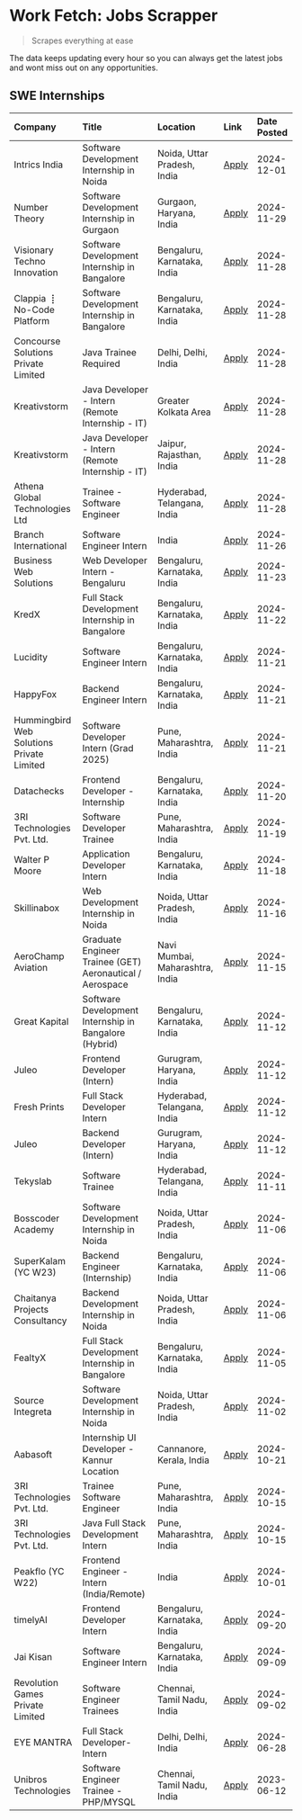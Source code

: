 # Work Fetch: Jobs Scrapper
> Scrapes everything at ease

The data keeps updating every hour so you can always get the latest jobs and wont miss out on any opportunities.

## SWE Internships
<!--START_SECTION:workfetch-->
| Company                                   | Title                                                    | Location                        | Link                                                                                                                                                                                                                                        | Date Posted   |
|:------------------------------------------|:---------------------------------------------------------|:--------------------------------|:--------------------------------------------------------------------------------------------------------------------------------------------------------------------------------------------------------------------------------------------|:--------------|
| Intrics India                             | Software Development Internship in Noida                 | Noida, Uttar Pradesh, India     | [Apply](https://in.linkedin.com/jobs/view/software-development-internship-in-noida-at-intrics-india-4088621201?position=30&pageNum=0&refId=CfyWekOMBmZ%2FGmwoHQkaBQ%3D%3D&trackingId=YoviT%2BxkExfG3KP%2B6TrksA%3D%3D)                      | 2024-12-01    |
| Number Theory                             | Software Development Internship in Gurgaon               | Gurgaon, Haryana, India         | [Apply](https://in.linkedin.com/jobs/view/software-development-internship-in-gurgaon-at-number-theory-4087550503?position=25&pageNum=0&refId=CfyWekOMBmZ%2FGmwoHQkaBQ%3D%3D&trackingId=gH8I9cb7Y40YWkV%2ByQWBiw%3D%3D)                      | 2024-11-29    |
| Visionary Techno Innovation               | Software Development Internship in Bangalore             | Bengaluru, Karnataka, India     | [Apply](https://in.linkedin.com/jobs/view/software-development-internship-in-bangalore-at-visionary-techno-innovation-4086916247?position=8&pageNum=0&refId=CfyWekOMBmZ%2FGmwoHQkaBQ%3D%3D&trackingId=OZh1r%2FipGQNWz%2BO2vxYIMA%3D%3D)     | 2024-11-28    |
| Clappia ⢸ No-Code Platform                | Software Development Internship in Bangalore             | Bengaluru, Karnataka, India     | [Apply](https://in.linkedin.com/jobs/view/software-development-internship-in-bangalore-at-clappia-%E2%A2%B8-no-code-platform-4086916232?position=20&pageNum=0&refId=CfyWekOMBmZ%2FGmwoHQkaBQ%3D%3D&trackingId=HXwFO6RtBGFM0TcsKjaG7A%3D%3D) | 2024-11-28    |
| Concourse Solutions Private Limited       | Java Trainee Required                                    | Delhi, Delhi, India             | [Apply](https://in.linkedin.com/jobs/view/java-trainee-required-at-concourse-solutions-private-limited-4087289970?position=27&pageNum=0&refId=CfyWekOMBmZ%2FGmwoHQkaBQ%3D%3D&trackingId=wcbP2Tum%2FB2c0IUe18HC3w%3D%3D)                     | 2024-11-28    |
| Kreativstorm                              | Java Developer - Intern (Remote Internship - IT)         | Greater Kolkata Area            | [Apply](https://in.linkedin.com/jobs/view/java-developer-intern-remote-internship-it-at-kreativstorm-4087221036?position=45&pageNum=0&refId=CfyWekOMBmZ%2FGmwoHQkaBQ%3D%3D&trackingId=dWhUWCjPel73DXBep1AN7w%3D%3D)                         | 2024-11-28    |
| Kreativstorm                              | Java Developer - Intern (Remote Internship - IT)         | Jaipur, Rajasthan, India        | [Apply](https://in.linkedin.com/jobs/view/java-developer-intern-remote-internship-it-at-kreativstorm-4087216561?position=51&pageNum=0&refId=CfyWekOMBmZ%2FGmwoHQkaBQ%3D%3D&trackingId=Uo0dLbVJvE4Ta6%2BrbGaogg%3D%3D)                       | 2024-11-28    |
| Athena Global Technologies Ltd            | Trainee - Software Engineer                              | Hyderabad, Telangana, India     | [Apply](https://in.linkedin.com/jobs/view/trainee-software-engineer-at-athena-global-technologies-ltd-4087205108?position=59&pageNum=0&refId=CfyWekOMBmZ%2FGmwoHQkaBQ%3D%3D&trackingId=pyH6dNPW9esLKSrxlIMTfQ%3D%3D)                        | 2024-11-28    |
| Branch International                      | Software Engineer Intern                                 | India                           | [Apply](https://in.linkedin.com/jobs/view/software-engineer-intern-at-branch-international-4054425650?position=40&pageNum=0&refId=CfyWekOMBmZ%2FGmwoHQkaBQ%3D%3D&trackingId=izmLXPzGz80FWfq%2Bw5wptg%3D%3D)                                 | 2024-11-26    |
| Business Web Solutions                    | Web Developer Intern - Bengaluru                         | Bengaluru, Karnataka, India     | [Apply](https://in.linkedin.com/jobs/view/web-developer-intern-bengaluru-at-business-web-solutions-4081769308?position=50&pageNum=0&refId=CfyWekOMBmZ%2FGmwoHQkaBQ%3D%3D&trackingId=NYs6YVZ6QrqABnvuubYv7Q%3D%3D)                           | 2024-11-23    |
| KredX                                     | Full Stack Development Internship in Bangalore           | Bengaluru, Karnataka, India     | [Apply](https://in.linkedin.com/jobs/view/full-stack-development-internship-in-bangalore-at-kredx-4082021747?position=22&pageNum=0&refId=CfyWekOMBmZ%2FGmwoHQkaBQ%3D%3D&trackingId=Eg9BYXLdrnLm%2BTp0G3LZ3w%3D%3D)                          | 2024-11-22    |
| Lucidity                                  | Software Engineer Intern                                 | Bengaluru, Karnataka, India     | [Apply](https://in.linkedin.com/jobs/view/software-engineer-intern-at-lucidity-4081805788?position=13&pageNum=0&refId=CfyWekOMBmZ%2FGmwoHQkaBQ%3D%3D&trackingId=URjCWDmu%2FvH%2FxkswjCU%2Big%3D%3D)                                         | 2024-11-21    |
| HappyFox                                  | Backend Engineer Intern                                  | Bengaluru, Karnataka, India     | [Apply](https://in.linkedin.com/jobs/view/backend-engineer-intern-at-happyfox-4079265240?position=46&pageNum=0&refId=CfyWekOMBmZ%2FGmwoHQkaBQ%3D%3D&trackingId=qDVDbWSSLV%2FMVCXjWiMSAQ%3D%3D)                                              | 2024-11-21    |
| Hummingbird Web Solutions Private Limited | Software Developer Intern (Grad 2025)                    | Pune, Maharashtra, India        | [Apply](https://in.linkedin.com/jobs/view/software-developer-intern-grad-2025-at-hummingbird-web-solutions-private-limited-4079796998?position=54&pageNum=0&refId=CfyWekOMBmZ%2FGmwoHQkaBQ%3D%3D&trackingId=9bY2c4r2liNFnEMNlRRbwA%3D%3D)   | 2024-11-21    |
| Datachecks                                | Frontend Developer - Internship                          | Bengaluru, Karnataka, India     | [Apply](https://in.linkedin.com/jobs/view/frontend-developer-internship-at-datachecks-4078365869?position=35&pageNum=0&refId=CfyWekOMBmZ%2FGmwoHQkaBQ%3D%3D&trackingId=OsSl%2BIZVo%2B4emHp%2BCaW2Gg%3D%3D)                                  | 2024-11-20    |
| 3RI Technologies Pvt. Ltd.                | Software Developer Trainee                               | Pune, Maharashtra, India        | [Apply](https://in.linkedin.com/jobs/view/software-developer-trainee-at-3ri-technologies-pvt-ltd-4080283578?position=23&pageNum=0&refId=CfyWekOMBmZ%2FGmwoHQkaBQ%3D%3D&trackingId=6EZBjgbw5PMrKl2N4qXNlQ%3D%3D)                             | 2024-11-19    |
| Walter P Moore                            | Application Developer Intern                             | Bengaluru, Karnataka, India     | [Apply](https://in.linkedin.com/jobs/view/application-developer-intern-at-walter-p-moore-4077126811?position=18&pageNum=0&refId=CfyWekOMBmZ%2FGmwoHQkaBQ%3D%3D&trackingId=BNBkfdhiWrJCtZiw06rt6w%3D%3D)                                     | 2024-11-18    |
| Skillinabox                               | Web Development Internship in Noida                      | Noida, Uttar Pradesh, India     | [Apply](https://in.linkedin.com/jobs/view/web-development-internship-in-noida-at-skillinabox-4077783016?position=17&pageNum=0&refId=CfyWekOMBmZ%2FGmwoHQkaBQ%3D%3D&trackingId=ACDHsb0aQriUTmxT6nTWfQ%3D%3D)                                 | 2024-11-16    |
| AeroChamp Aviation                        | Graduate Engineer Trainee (GET) Aeronautical / Aerospace | Navi Mumbai, Maharashtra, India | [Apply](https://in.linkedin.com/jobs/view/graduate-engineer-trainee-get-aeronautical-aerospace-at-aerochamp-aviation-4075807848?position=37&pageNum=0&refId=CfyWekOMBmZ%2FGmwoHQkaBQ%3D%3D&trackingId=nISRGtQMIAJNaVMDFXl4Ig%3D%3D)         | 2024-11-15    |
| Great Kapital                             | Software Development Internship in Bangalore (Hybrid)    | Bengaluru, Karnataka, India     | [Apply](https://in.linkedin.com/jobs/view/software-development-internship-in-bangalore-hybrid-at-great-kapital-4074322094?position=21&pageNum=0&refId=CfyWekOMBmZ%2FGmwoHQkaBQ%3D%3D&trackingId=SbNXhfBsnrhgxsPS3PMrSA%3D%3D)               | 2024-11-12    |
| Juleo                                     | Frontend Developer (Intern)                              | Gurugram, Haryana, India        | [Apply](https://in.linkedin.com/jobs/view/frontend-developer-intern-at-juleo-4072443159?position=26&pageNum=0&refId=CfyWekOMBmZ%2FGmwoHQkaBQ%3D%3D&trackingId=5rqpouybqQZcvwWkfRbUTA%3D%3D)                                                 | 2024-11-12    |
| Fresh Prints                              | Full Stack Developer Intern                              | Hyderabad, Telangana, India     | [Apply](https://in.linkedin.com/jobs/view/full-stack-developer-intern-at-fresh-prints-4074759619?position=31&pageNum=0&refId=CfyWekOMBmZ%2FGmwoHQkaBQ%3D%3D&trackingId=fLIU3MusZRKP4yNtgUoFCA%3D%3D)                                        | 2024-11-12    |
| Juleo                                     | Backend Developer (Intern)                               | Gurugram, Haryana, India        | [Apply](https://in.linkedin.com/jobs/view/backend-developer-intern-at-juleo-4072437848?position=47&pageNum=0&refId=CfyWekOMBmZ%2FGmwoHQkaBQ%3D%3D&trackingId=CyDwFhzNMm6yPazBk2BWnA%3D%3D)                                                  | 2024-11-12    |
| Tekyslab                                  | Software Trainee                                         | Hyderabad, Telangana, India     | [Apply](https://in.linkedin.com/jobs/view/software-trainee-at-tekyslab-4074128169?position=44&pageNum=0&refId=CfyWekOMBmZ%2FGmwoHQkaBQ%3D%3D&trackingId=Gg40W3Lx7Yz%2BSQt3FFjJyw%3D%3D)                                                     | 2024-11-11    |
| Bosscoder Academy                         | Software Development Internship in Noida                 | Noida, Uttar Pradesh, India     | [Apply](https://in.linkedin.com/jobs/view/software-development-internship-in-noida-at-bosscoder-academy-4070090866?position=6&pageNum=0&refId=CfyWekOMBmZ%2FGmwoHQkaBQ%3D%3D&trackingId=pjeos7XsIWNuW06%2F7AQ3IQ%3D%3D)                     | 2024-11-06    |
| SuperKalam (YC W23)                       | Backend Engineer (Internship)                            | Bengaluru, Karnataka, India     | [Apply](https://in.linkedin.com/jobs/view/backend-engineer-internship-at-superkalam-yc-w23-4069134451?position=24&pageNum=0&refId=CfyWekOMBmZ%2FGmwoHQkaBQ%3D%3D&trackingId=4YD4rDgWPOWtozPfXHvA%2BA%3D%3D)                                 | 2024-11-06    |
| Chaitanya Projects Consultancy            | Backend Development Internship in Noida                  | Noida, Uttar Pradesh, India     | [Apply](https://in.linkedin.com/jobs/view/backend-development-internship-in-noida-at-chaitanya-projects-consultancy-4070090859?position=58&pageNum=0&refId=CfyWekOMBmZ%2FGmwoHQkaBQ%3D%3D&trackingId=pW47VlMJfMU3cAdRWlZ9dg%3D%3D)          | 2024-11-06    |
| FealtyX                                   | Full Stack Development Internship in Bangalore           | Bengaluru, Karnataka, India     | [Apply](https://in.linkedin.com/jobs/view/full-stack-development-internship-in-bangalore-at-fealtyx-4067118640?position=38&pageNum=0&refId=CfyWekOMBmZ%2FGmwoHQkaBQ%3D%3D&trackingId=ftWgbEs0KCnR0Sv3BIzmnw%3D%3D)                          | 2024-11-05    |
| Source Integreta                          | Software Development Internship in Noida                 | Noida, Uttar Pradesh, India     | [Apply](https://in.linkedin.com/jobs/view/software-development-internship-in-noida-at-source-integreta-4066120527?position=11&pageNum=0&refId=CfyWekOMBmZ%2FGmwoHQkaBQ%3D%3D&trackingId=2GhkPft8gh4aKrPszGcxFQ%3D%3D)                       | 2024-11-02    |
| Aabasoft                                  | Internship UI Developer - Kannur Location                | Cannanore, Kerala, India        | [Apply](https://in.linkedin.com/jobs/view/internship-ui-developer-kannur-location-at-aabasoft-4055898437?position=32&pageNum=0&refId=CfyWekOMBmZ%2FGmwoHQkaBQ%3D%3D&trackingId=Fx3vzWGMWWLuvZ0IhFww%2BA%3D%3D)                              | 2024-10-21    |
| 3RI Technologies Pvt. Ltd.                | Trainee Software Engineer                                | Pune, Maharashtra, India        | [Apply](https://in.linkedin.com/jobs/view/trainee-software-engineer-at-3ri-technologies-pvt-ltd-4048233384?position=34&pageNum=0&refId=CfyWekOMBmZ%2FGmwoHQkaBQ%3D%3D&trackingId=%2FnERSrCgsN5xHa1ScuimTA%3D%3D)                            | 2024-10-15    |
| 3RI Technologies Pvt. Ltd.                | Java Full Stack Development Intern                       | Pune, Maharashtra, India        | [Apply](https://in.linkedin.com/jobs/view/java-full-stack-development-intern-at-3ri-technologies-pvt-ltd-4048231995?position=43&pageNum=0&refId=CfyWekOMBmZ%2FGmwoHQkaBQ%3D%3D&trackingId=%2FU0GwB7UCk1M4u5cFly6dw%3D%3D)                   | 2024-10-15    |
| Peakflo (YC W22)                          | Frontend Engineer - Intern (India/Remote)                | India                           | [Apply](https://in.linkedin.com/jobs/view/frontend-engineer-intern-india-remote-at-peakflo-yc-w22-4037729755?position=4&pageNum=0&refId=CfyWekOMBmZ%2FGmwoHQkaBQ%3D%3D&trackingId=6xqP82ap%2F9NcDT24CTx5uQ%3D%3D)                           | 2024-10-01    |
| timelyAI                                  | Frontend Developer Intern                                | Bengaluru, Karnataka, India     | [Apply](https://in.linkedin.com/jobs/view/frontend-developer-intern-at-timelyai-4030925040?position=10&pageNum=0&refId=CfyWekOMBmZ%2FGmwoHQkaBQ%3D%3D&trackingId=DCqY1oRcS3lLkNdj66cMsA%3D%3D)                                              | 2024-09-20    |
| Jai Kisan                                 | Software Engineer Intern                                 | Bengaluru, Karnataka, India     | [Apply](https://in.linkedin.com/jobs/view/software-engineer-intern-at-jai-kisan-4024075360?position=42&pageNum=0&refId=CfyWekOMBmZ%2FGmwoHQkaBQ%3D%3D&trackingId=1179Qr2ZpWAKABOC%2FGNqVQ%3D%3D)                                            | 2024-09-09    |
| Revolution Games Private Limited          | Software Engineer Trainees                               | Chennai, Tamil Nadu, India      | [Apply](https://in.linkedin.com/jobs/view/software-engineer-trainees-at-revolution-games-private-limited-4015912927?position=41&pageNum=0&refId=CfyWekOMBmZ%2FGmwoHQkaBQ%3D%3D&trackingId=bQ6DTBCK0EFt2wp%2BAdrz1w%3D%3D)                   | 2024-09-02    |
| EYE MANTRA                                | Full Stack Developer- Intern                             | Delhi, Delhi, India             | [Apply](https://in.linkedin.com/jobs/view/full-stack-developer-intern-at-eye-mantra-3960988037?position=56&pageNum=0&refId=CfyWekOMBmZ%2FGmwoHQkaBQ%3D%3D&trackingId=wG212%2F0CI6%2FwR%2BZSlB9v3w%3D%3D)                                    | 2024-06-28    |
| Unibros Technologies                      | Software Engineer Trainee - PHP/MYSQL                    | Chennai, Tamil Nadu, India      | [Apply](https://in.linkedin.com/jobs/view/software-engineer-trainee-php-mysql-at-unibros-technologies-3656599241?position=52&pageNum=0&refId=CfyWekOMBmZ%2FGmwoHQkaBQ%3D%3D&trackingId=z5eHfMppoFLOOFf37IPhSQ%3D%3D)                        | 2023-06-12    |
<!--END_SECTION:workfetch-->
